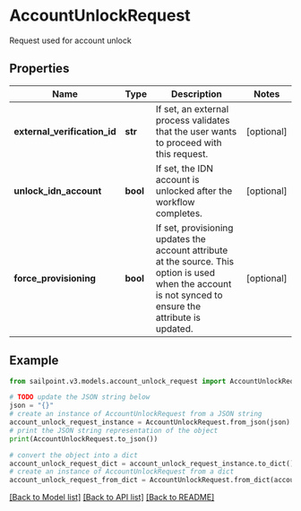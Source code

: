 # AccountUnlockRequest

Request used for account unlock

## Properties

Name | Type | Description | Notes
------------ | ------------- | ------------- | -------------
**external_verification_id** | **str** | If set, an external process validates that the user wants to proceed with this request. | [optional] 
**unlock_idn_account** | **bool** | If set, the IDN account is unlocked after the workflow completes. | [optional] 
**force_provisioning** | **bool** | If set, provisioning updates the account attribute at the source.   This option is used when the account is not synced to ensure the attribute is updated. | [optional] 

## Example

```python
from sailpoint.v3.models.account_unlock_request import AccountUnlockRequest

# TODO update the JSON string below
json = "{}"
# create an instance of AccountUnlockRequest from a JSON string
account_unlock_request_instance = AccountUnlockRequest.from_json(json)
# print the JSON string representation of the object
print(AccountUnlockRequest.to_json())

# convert the object into a dict
account_unlock_request_dict = account_unlock_request_instance.to_dict()
# create an instance of AccountUnlockRequest from a dict
account_unlock_request_from_dict = AccountUnlockRequest.from_dict(account_unlock_request_dict)
```
[[Back to Model list]](../README.md#documentation-for-models) [[Back to API list]](../README.md#documentation-for-api-endpoints) [[Back to README]](../README.md)


